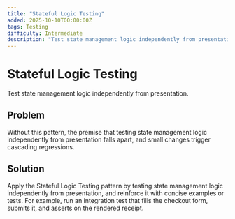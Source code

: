 ```yaml
---
title: "Stateful Logic Testing"
added: 2025-10-10T00:00:00Z
tags: Testing
difficulty: Intermediate
description: "Test state management logic independently from presentation."
---
```

# Stateful Logic Testing

Test state management logic independently from presentation.

## Problem

Without this pattern, the premise that testing state management logic independently from presentation falls apart, and small changes trigger cascading regressions.

## Solution

Apply the Stateful Logic Testing pattern by testing state management logic independently from presentation, and reinforce it with concise examples or tests. For example, run an integration test that fills the checkout form, submits it, and asserts on the rendered receipt.
